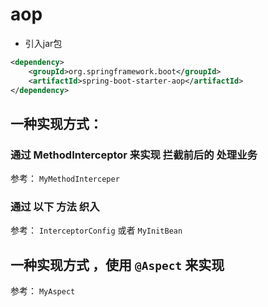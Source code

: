 
# aop

- 引入jar包 
```xml
<dependency>
    <groupId>org.springframework.boot</groupId>
    <artifactId>spring-boot-starter-aop</artifactId>
</dependency>
```

## 一种实现方式：
### 通过 MethodInterceptor 来实现 拦截前后的 处理业务

参考： `MyMethodInterceper`

### 通过 以下 方法 织入

参考： `InterceptorConfig` 或者 `MyInitBean`

## 一种实现方式 ，使用 `@Aspect` 来实现

参考： `MyAspect`

